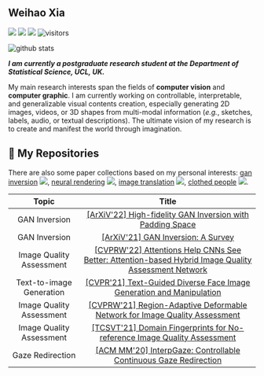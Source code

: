 ## Weihao Xia  

<!-- _**[[Homepage](https://xiaweihao.com)] [[Google Scholar](https://scholar.google.com.hk/citations?hl=zh-CN&user=Egqp5AMAAAAJ)]**_ -->

[![](https://img.shields.io/badge/-xiawh3@outlook.com-green?style=flat-square&labelColor=grey&logo=Gmail&logoColor=white&link=mailto:xiawh3@outlook.com)](xiawh3@outlook.com)
[![](https://img.shields.io/badge/website-orange?&logo=Google%20chrome&logoColor=white)](https://xiaweihao.com/)
[![](https://img.shields.io/badge/google%20scholar-%234285F4.svg?&logo=google-scholar&logoColor=white)](https://scholar.google.com.hk/citations?hl=en&user=Egqp5AMAAAAJ)
![visitors](https://visitor-badge.glitch.me/badge?page_id=weihaox) 

![github stats](https://github-readme-stats.vercel.app/api?username=weihaox&show_icons=true&theme=default&hide=issues&count_private=true)

_**I am currently a postgraduate research student at the Department of Statistical Science, UCL, UK.**_

My main research interests span the fields of **computer vision** and **computer graphic**. I am currently working on controllable, interpretable, and generalizable visual contents creation, especially generating 2D images, videos, or 3D shapes from multi-modal information (*e.g.*, sketches, labels, audio, or textual descriptions). The ultimate vision of my research is to create and manifest the world through imagination. 

## 🌱 **My Repositories**

There are also some paper collections based on my personal interests: 
[gan inversion](https://github.com/weihaox/awesome-gan-inversion)
![](https://img.shields.io/github/stars/weihaox/awesome-gan-inversion?style=social),
[neural rendering](https://github.com/weihaox/awesome-neural-rendering)
![](https://img.shields.io/github/stars/weihaox/awesome-neural-rendering?style=social),
[image translation](https://github.com/weihaox/awesome-image-translation)
![](https://img.shields.io/github/stars/weihaox/awesome-image-translation?style=social),
[clothed people](https://github.com/weihaox/awesome-clothed-human)
![](https://img.shields.io/github/stars/weihaox/awesome-clothed-human?style=social).

| Topic         | Title         |
| :-------------: |:-------------:| 
| GAN Inversion | [[ArXiV'22] High-fidelity GAN Inversion with Padding Space](https://github.com/EzioBy/padinv) | 
| GAN Inversion | [[ArXiV'21] GAN Inversion: A Survey](https://github.com/weihaox/awesome-gan-inversion) | 
| Image Quality Assessment | [[CVPRW'22] Attentions Help CNNs See Better: Attention-based Hybrid Image Quality Assessment Network](https://github.com/IIGROUP/AHIQ) | 
| Text-to-image Generation | [[CVPR'21] Text-Guided Diverse Face Image Generation and Manipulation](https://github.com/IIGROUP/TediGAN) | 
| Image Quality Assessment | [[CVPRW'21] Region-Adaptive Deformable Network for Image Quality Assessment](https://github.com/IIGROUP/RADN) | 
| Image Quality Assessment | [[TCSVT'21] Domain Fingerprints for No-reference Image Quality Assessment](https://doi.org/10.1109/TCSVT.2020.3002662)| 
| Gaze Redirection | [[ACM MM'20] InterpGaze: Controllable Continuous Gaze Redirection](https://github.com/IIGROUP/InterpGaze) | 